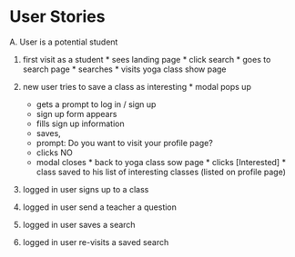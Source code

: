 # User Stories

A. User is a potential student
  1.  first visit as a student
    * sees landing page
    * click search
    * goes to search page
    * searches
    * visits yoga class show page

  2.  new user tries to save a class as interesting
    * modal pops up
      * gets a prompt to log in / sign up
      * sign up form appears
      * fills sign up information 
      * saves,  
      * prompt: Do you want to visit your profile page?
      * clicks NO
      * modal closes
    * back to yoga class sow page
    * clicks [Interested]
    * class saved to his list of interesting classes (listed on profile page)
  
  3. logged in user signs up to a class
  4. logged in user send a teacher a question

  5. logged in user saves a search
  6. logged in user re-visits a saved search

